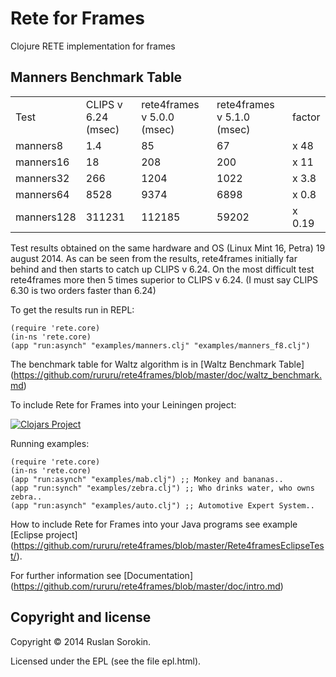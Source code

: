 Rete for Frames
====

Clojure RETE implementation for frames

Manners Benchmark Table
----

<table>
<tr><td>Test</td><td>CLIPS v 6.24 (msec)</td><td>rete4frames v 5.0.0 (msec)</td><td>rete4frames v 5.1.0 (msec)</td><td>factor</td></tr>
<tr><td>manners8</td><td>1.4</td><td>85</td><td>67</td><td>x 48</td></tr>
<tr><td>manners16</td><td>18</td><td>208</td><td>200</td><td>x 11</td></tr>
<tr><td>manners32</td><td>266</td><td>1204</td><td>1022</td><td>x 3.8</td></tr>
<tr><td>manners64</td><td>8528</td><td>9374</td><td>6898</td><td>x 0.8</td></tr>
<tr><td>manners128</td><td>311231</td><td>112185</td><td>59202</td><td>x 0.19</td></tr>
</table>

Test results obtained on the same hardware and OS (Linux Mint 16, Petra) 19 august 2014.
As can be seen from the results, rete4frames initially far behind and then starts to catch up CLIPS v 6.24.
On the most difficult test rete4frames more then 5 times superior to CLIPS v 6.24.
(I must say CLIPS 6.30 is two orders faster than 6.24)

To get the results run in REPL:

```
(require 'rete.core)
(in-ns 'rete.core)
(app "run:asynch" "examples/manners.clj" "examples/manners_f8.clj")
```
The benchmark table for Waltz algorithm is in [Waltz Benchmark Table] (https://github.com/rururu/rete4frames/blob/master/doc/waltz_benchmark.md)

To include Rete for Frames into your Leiningen project:

[![Clojars Project](http://clojars.org/rete/latest-version.svg)](http://clojars.org/rete)

Running examples:
```
(require 'rete.core)
(in-ns 'rete.core)
(app "run:asynch" "examples/mab.clj") ;; Monkey and bananas..
(app "run:synch" "examples/zebra.clj") ;; Who drinks water, who owns zebra..
(app "run:asynch" "examples/auto.clj") ;; Automotive Expert System..
```
How to include Rete for Frames into your Java programs see example [Eclipse project] (https://github.com/rururu/rete4frames/blob/master/Rete4framesEclipseTest/).

For further information see [Documentation] (https://github.com/rururu/rete4frames/blob/master/doc/intro.md)

Copyright and license
----

Copyright © 2014 Ruslan Sorokin.

Licensed under the EPL (see the file epl.html).
